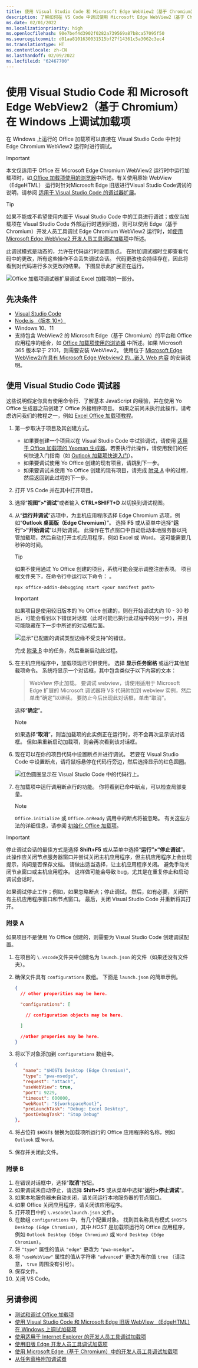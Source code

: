 ```yaml
---
title: 使用 Visual Studio Code 和 Microsoft Edge WebView2（基于 Chromium）在 Windows 上调试加载项
description: 了解如何在 VS Code 中调试使用 Microsoft Edge WebView2（基于 Chromium）的 Office 加载项。
ms.date: 02/01/2022
ms.localizationpriority: high
ms.openlocfilehash: 90e7bef4d3902f0282a739569a87b8ca57095f50
ms.sourcegitcommit: d01aa8101630031515bf27f14361c5a3062c3ec4
ms.translationtype: HT
ms.contentlocale: zh-CN
ms.lasthandoff: 02/09/2022
ms.locfileid: "62467700"
---
```

# <a name="debug-add-ins-on-windows-using-visual-studio-code-and-microsoft-edge-webview2-chromium-based"></a>使用 Visual Studio Code 和 Microsoft Edge WebView2（基于 Chromium）在 Windows 上调试加载项

在 Windows 上运行的 Office 加载项可以直接在 Visual Studio Code 中针对 Edge Chromium WebView2 运行时进行调试。

> [!IMPORTANT]
> 本文仅适用于 Office 在 Microsoft Edge Chromium WebView2 运行时中运行加载项时，如[ Office 加载项使用的浏览器](../concepts/browsers-used-by-office-web-add-ins.md)中所述。有关使用原始 WebView （EdgeHTML） 运行时针对Microsoft Edge 旧版进行Visual Studio Code调试的说明，请参阅 [适用于 Visual Studio Code 的调试器扩展](debug-with-vs-extension.md)。

> [!TIP]
> 如果不能或不希望使用内置于 Visual Studio Code 中的工具进行调试；或仅当加载项在 Visual Studio Code 外部运行时遇到问题，则可以使用 Edge（基于 Chromium）开发人员工具调试 Edge Chromium WebView2 运行时，如[使用 Microsoft Edge WebView2 开发人员工具调试加载项](debug-add-ins-using-devtools-edge-chromium.md)中所述。

此调试模式是动态的，允许在代码运行时设置断点。 在附加调试器时立即查看代码中的更改，所有这些操作不会丢失调试会话。 代码更改也会持续存在，因此将看到对代码进行多次更改的结果。 下图显示此扩展正在运行。

![Office 加载项调试器扩展调试 Excel 加载项的一部分。](../images/vs-debugger-extension-for-office-addins.jpg)

## <a name="prerequisites"></a>先决条件

- [Visual Studio Code](https://code.visualstudio.com/)
- [Node.js （版本 10+）](https://nodejs.org/)
- Windows 10、11
- 支持包含 WebView2 的 Microsoft Edge（基于 Chromium）的平台和 Office 应用程序的组合，如 [ Office 加载项使用的浏览器](../concepts/browsers-used-by-office-web-add-ins.md) 中所述。如果 Microsoft 365 版本早于 2101，则需要安装 WebView2。 使用位于 [Microsoft Edge WebView2/在具有 Microsoft Edge Webview2 的...嵌入 Web 内容](https://developer.microsoft.com/microsoft-edge/webview2/) 的安装说明。

## <a name="use-the-visual-studio-code-debugger"></a>使用 Visual Studio Code 调试器

这些说明假定你具有使用命令行、了解基本 JavaScript 的经验，并在使用 Yo Office 生成器之前创建了 Office 外接程序项目。 如果之前尚未执行此操作，请考虑访问我们的教程之一，例如 [Excel Office 加载项教程](../tutorials/excel-tutorial.md)。

1. 第一步取决于项目及其创建方式。

   - 如果要创建一个项目以在 Visual Studio Code 中试验调试，请使用 [适用于 Office 加载项的 Yeoman 生成器](https://github.com/OfficeDev/generator-office)。若要执行此操作，请使用我们的任何快速入门指南（如 [Outlook 加载项快速入门](../quickstarts/outlook-quickstart.md)）。 
   - 如果要调试使用 Yo Office 创建的现有项目，请跳到下一步。
   - 如果要调试未使用 Yo Office 创建的现有项目，请完成 [附录 A](#appendix-a) 中的过程，然后返回到此过程的下一步。

1. 打开 VS Code 并在其中打开项目。 

1. 选择“**视图”>“调试**”或者输入 **CTRL+SHIFT+D** 以切换到调试视图。

1. 从“**运行并调试**”选项中，为主机应用程序选择 Edge Chromium 选项，例如“**Outlook 桌面版（Edge Chromium）**”。 选择 **F5** 或从菜单中选择“**运行”>“开始调试**”以开始调试。 此操作在节点窗口中自动启动本地服务器以托管加载项，然后自动打开主机应用程序，例如 Excel 或 Word。 这可能需要几秒钟的时间。

   > [!TIP]
   > 如果不使用通过 Yo Office 创建的项目，系统可能会提示调整注册表项。 项目根文件夹下，在命令行中运行以下命令： 。
   >
   > ``` command&nbsp;line
   > npx office-addin-debugging start <your manifest path>
   > ```

   > [!IMPORTANT]
   > 如果项目是使用较旧版本的 Yo Office 创建的，则在开始调试大约 10 - 30 秒后，可能会看到以下错误对话框（此时可能已执行此过程中的另一步），并且可能隐藏在下一步中所述的对话框后面。
   >
   > ![显示"已配置的调试类型边缘不受支持"的错误。](../images/configured-debug-type-error.jpg)
   >
   > 完成 [附录 B](#appendix-b) 中的任务，然后重新启动此过程。
   
1. 在主机应用程序中，加载项现已可供使用。 选择 **显示任务窗格** 或运行其他加载项命令。 系统将显示一个对话框，其中包含类似于以下内容的文本：

   > WebView 停止加载。
   > 要调试 webview，请使用适用于 Microsoft Edge 扩展的 Microsoft 调试器将 VS 代码附加到 webview 实例，然后单击“确定”以继续。 要防止今后出现此对话框，单击“取消”。

   选择“**确定**”。

   > [!NOTE]
   > 如果选择“**取消**”，则当加载项的此实例正在运行时，将不会再次显示该对话框。 但如果重新启动加载项，则会再次看到该对话框。

1. 现在可以在你的项目代码中设置断点并进行调试。 若要在 Visual Studio Code 中设置断点，请将鼠标悬停在代码行旁边，然后选择显示的红色圆圈。

    ![红色圆圈显示在 Visual Studio Code 中的代码行上。](../images/set-breakpoint.jpg)

1. 在加载项中运行调用断点行的功能。 你将看到已命中断点，可以检查局部变量。

   > [!NOTE]
   > `Office.initialize` 或 `Office.onReady` 调用中的断点将被忽略。 有关这些方法的详细信息，请参阅 [初始化 Office 加载项](../develop/initialize-add-in.md)。

> [!IMPORTANT]
> 停止调试会话的最佳方式是选择 **Shift+F5** 或从菜单中选择“**运行”>“停止调试**”。 此操作应关闭节点服务器窗口并尝试关闭主机应用程序，但主机应用程序上会出现提示，询问是否保存文档。 请做出适当选择，让主机应用程序关闭。 避免手动关闭节点窗口或主机应用程序。 这样做可能会导致 bug，尤其是在重复停止和启动调试会话时。
>
> 如果调试停止工作；例如，如果忽略断点；停止调试。 然后，如有必要，关闭所有主机应用程序窗口和节点窗口。 最后，关闭 Visual Studio Code 并重新将其打开。

### <a name="appendix-a"></a>附录 A

如果项目不是使用 Yo Office 创建的，则需要为 Visual Studio Code 创建调试配置。 

1. 在项目的 `\.vscode`文件夹中创建名为 `launch.json` 的文件（如果还没有文件夹）。 
1. 确保文件具有 `configurations` 数组。 下面是 `launch.json` 的简单示例。

   ```json
   {
     // other properities may be here.
   
     "configurations": [
   
       // configuration objects may be here.
   
     ]
   
     //other properies may be here.
   }
   ```

1. 将以下对象添加到 `configurations` 数组中。

   ```json
   {
      "name": "$HOST$ Desktop (Edge Chromium)",
      "type": "pwa-msedge",
      "request": "attach",
      "useWebView": true,
      "port": 9229,
      "timeout": 600000,
      "webRoot": "${workspaceRoot}",
      "preLaunchTask": "Debug: Excel Desktop",
      "postDebugTask": "Stop Debug"
   },
   ```

1. 将占位符 `$HOST$` 替换为加载项所运行的 Office 应用程序的名称，例如 `Outlook` 或 `Word`。
1. 保存并关闭此文件。

### <a name="appendix-b"></a>附录 B

1. 在错误对话框中，选择"**取消**"按钮。
1. 如果调试未自动停止，请选择 **Shift+F5** 或从菜单中选择"**运行>停止调试**"。 
1. 如果本地服务器未自动关闭，请关闭运行本地服务器的节点窗口。
1. 如果 Office 关闭应用程序，请关闭该应用程序。
1. 打开项目中的 `\.vscode\launch.json` 文件。 
1. 在数组 `configurations` 中，有几个配置对象。 找到其名称具有模式 `$HOST$ Desktop (Edge Chromium)`，其中 $HOST$ 是加载项运行的 Office 应用程序，例如 `Outlook Desktop (Edge Chromium)` 或 `Word Desktop (Edge Chromium)`。 
1. 将 `"type"` 属性的值从 `"edge"` 更改为 `"pwa-msedge"`。
1. 将 `"useWebView"` 属性的值从字符串 `"advanced"` 更改为布尔值 `true` （请注意， `true` 周围没有引号）。
1. 保存文件。
1. 关闭 VS Code。

## <a name="see-also"></a>另请参阅

- [测试和调试 Office 加载项](test-debug-office-add-ins.md)
- [使用 Visual Studio Code 和 Microsoft Edge 旧版 WebView （EdgeHTML）在 Windows 上调试加载项](debug-with-vs-extension.md)
- [使用适用于 Internet Explorer 的开发人员工具调试加载项](debug-add-ins-using-f12-tools-ie.md)
- [使用旧版 Edge 开发人员工具调试加载项](debug-add-ins-using-devtools-edge-legacy.md)
- [使用 Microsoft Edge（基于 Chromium）中的开发人员工具调试加载项](debug-add-ins-using-devtools-edge-chromium.md)
- [从任务窗格附加调试器](attach-debugger-from-task-pane.md)
